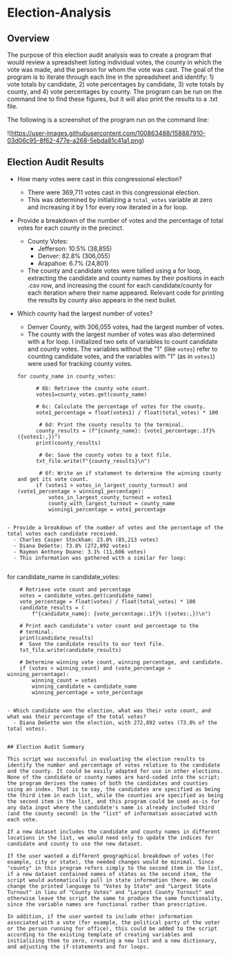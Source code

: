 # Election-Analysis

## Overview

The purpose of this election audit analysis was to create a program that would review a spreadsheet listing individual votes, the county in which the vote was made, and the person for whom the vote was cast. The goal of the program is to iterate through each line in the spreadsheet and identify: 1) vote totals by candidate, 2) vote percentages by candidate, 3) vote totals by county, and 4) vote percentages by county. The program can be run on the command line to find these figures, but it will also print the results to a .txt file. 

The following is a screenshot of the program run on the command line: 

!(https://user-images.githubusercontent.com/100863488/158887910-03d06c95-8f62-477e-a268-5ebda81c41a1.png)



## Election Audit Results


- How many votes were cast in this congressional election?
  - There were 369,711 votes cast in this congressional election.
  - This was determined by initializing a `total_votes` variable at zero and increasing it by 1 for every row iterated in a for loop.

- Provide a breakdown of the number of votes and the percentage of total votes for each county in the precinct.
  - County Votes:
    - Jefferson: 10.5% (38,855)
    - Denver: 82.8% (306,055)
    - Arapahoe: 6.7% (24,801)
  - The county and candidate votes were tallied using a for loop, extracting the candidate and county names by their positions in each .csv row, and increasing the count for each candidate/county for each iteration where their name appeared. Relevant code for printing the results by county also appears in the next bullet.


- Which county had the largest number of votes?
  - Denver County, with 306,055 votes, had the largest number of votes.
  - The county with the largest number of votes was also determined with a for loop. I initialized two sets of variables to count candidate and county votes. The variables without the "1" (like `votes`) refer to counting candidate votes, and the variables with "1" (as in `votes1`) were used for tracking county votes.
  ```
  for county_name in county_votes:

        # 6b: Retrieve the county vote count.
        votes1=county_votes.get(county_name)

        # 6c: Calculate the percentage of votes for the county.
        vote1_percentage = float(votes1) / float(total_votes) * 100

         # 6d: Print the county results to the terminal.
        county_results = (f"{county_name}: {vote1_percentage:.1f}% ({votes1:,})")
        print(county_results)

         # 6e: Save the county votes to a text file.
        txt_file.write(f"{county_results}\n")

         # 6f: Write an if statement to determine the winning county and get its vote count.
        if (votes1 > votes_in_largest_county_turnout) and (vote1_percentage > winning1_percentage):
            votes_in_largest_county_turnout = votes1
            county_with_largest_turnout = county_name
            winning1_percentage = vote1_percentage
```

- Provide a breakdown of the number of votes and the percentage of the total votes each candidate received.
  - Charles Casper Stockham: 23.0% (85,213 votes)
  - Diana DeGette: 73.8% (272,892 votes)
  - Raymon Anthony Doane: 3.1% (11,606 votes)
  - This information was gathered with a similar for loop:
  
```
 for candidate_name in candidate_votes:

        # Retrieve vote count and percentage
        votes = candidate_votes.get(candidate_name)
        vote_percentage = float(votes) / float(total_votes) * 100
        candidate_results = (
            f"{candidate_name}: {vote_percentage:.1f}% ({votes:,})\n")

        # Print each candidate's voter count and percentage to the
        # terminal.
        print(candidate_results)
        #  Save the candidate results to our text file.
        txt_file.write(candidate_results)

        # Determine winning vote count, winning percentage, and candidate.
        if (votes > winning_count) and (vote_percentage > winning_percentage):
            winning_count = votes
            winning_candidate = candidate_name
            winning_percentage = vote_percentage
```

- Which candidate won the election, what was their vote count, and what was their percentage of the total votes?
  - Diana DeGette won the election, with 272,892 votes (73.8% of the total votes).


## Election Audit Summary

This script was successful in evaluating the election results to identify the number and percentage of votes relative to the candidate and the county. It could be easily adapted for use in other elections. None of the candidate or county names are hard-coded into the script; the program derives the names of both the candidates and counties using an index. That is to say, the candidates are specified as being the third item in each list, while the counties are specified as being the second item in the list, and this program could be used as-is for any data input where the candidate's name is already included third (and the county second) in the "list" of information associated with each vote.

If a new dataset includes the candidate and county names in different locations in the list, we would need only to update the indices for candidate and county to use the new dataset. 

If the user wanted a different geographical breakdown of votes (for example, city or state), the needed changes would be minimal. Since "county" in this program refers simply to the second item in the list, if a new dataset contained names of states as the second item, the script would automatically pull in state information there. We could change the printed language to "Votes by State" and "Largest State Turnout" in lieu of "County Votes" and "Largest County Turnout" and otherwise leave the script the same to produce the same functionality, since the variable names are functional rather than prescriptive. 

In addition, if the user wanted to include other information associated with a vote (for example, the political party of the voter or the person running for office), this could be added to the script according to the existing template of creating variables and initializing them to zero, creating a new list and a new dictionary, and adjusting the if-statements and for loops.


